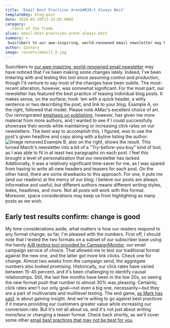 ```yaml
---
title: 'Email Best Practices Aren&#039;t Always Best'
templateKey: blog-post
date: 2010-03-10T17:24:02.000Z
category: 
  -Tools of the Trade
alias: email-best-practices-arent-always-best
summary: > 
 Suscribers to our awe-inspiring, world-renowned email newsletter may have noticed that I've been making some changes lately. Indeed, I've been tinkering with and testing this tool since assuming control and production, though I'd venture to say most of the changes have been subtle. The most-recent alteration, however, was somewhat significant.
author: Zachary
image: /assets/email1_0.jpg
---
```


Suscribers to [our awe-inspiring, world-renowned email newsletter](/about-us/digett-e-newsletter) may have noticed that I've been making some changes lately. Indeed, I've been tinkering with and testing this tool since assuming control and production, though I'd venture to say most of the changes have been subtle. The most-recent alteration, however, was somewhat significant. For the most part, our newsletter has featured the best practice of teasing individual blog posts. It makes sense, on the surface; hook 'em with a quick header, a witty sentence or two describing the post, and link to your blog. Example A, on the right, followed that model. Please note AMac's excellent choice of art. Our reinvigorated [emphasis on publishing](/2010/03/02/four-ways-fix-sub-par-publishing), however, has given me more material from more authors, and I wanted to see if I could successfully showcase their words while maintaining or increasing click rates on our newsletters. The best way to accomplish this, I figured, was to use the post's given headline and copy along with a byline listing the author. ![Image removed.](/core/misc/icons/e32700/error.svg "This image has been removed. For security reasons, only images from the local domain are allowed.")Example B, also on the right, shows the result. This turned March's newsletter into a bit of a "Try-before-you-buy" kind of tool, as I was able to fit in at least two paragraphs on each post. I feel this brought a level of personalization that our newsletter has lacked. Additionally, it was a relatively significant time-saver for me, as I was spared from having to write all-new headers and teasers for each post. On the other hand, there are some drawbacks to this approach. For one, it puts me (and our readers) at the mercy of our blog; I believe our posts are always informative and useful, but different authors means different writing styles, ledes, headlines, and more. Not all posts will work with this format. Moreover, space considerations may keep us from highlighting as many posts as we wish.

Early test results confirm: change is good
------------------------------------------

My time considerations aside, what matters is how our readers respond to any format change; so far, I'm pleased with the numbers. First off, I should note that I tested the two formats on a subset of our subscriber base using the handy [A/B testing tool provided by CampaignMonitor](http://www.campaignmonitor.com/blog/post/2921/boost-your-email-response-with-a-b-testing/), our email campaign service of choice. That allowed me to test our traditional format against the new one, and the latter got more link clicks. Check one for change. Almost two weeks from the campaign send, the aggregate numbers also looked promising. Historically, our click rates have varied between 15-45 percent, and it's been challenging to identify causal relationships. Still, the last few months have been in the low 20s, so seeing the new format push that number to almost 30% was pleasing. Certainly, click rates aren't our only goal—not even a big one, necessarily—but they are a part of multivariate and multilevel testing. The end game, [as Mark has said](/2010/02/01/metrics-are-good-insight-better), is about gaining insight. And we're willing to go against best practices if it means providing our customers greater value while increasing our conversion rate. But it's not all about us, and it's not just about writing more/less or changing a teaser format. Check back shortly, as we'll cover some other [email best practices that may not be best for you](/2010/03/16/email-best-practices-arent-always-best-part-2).